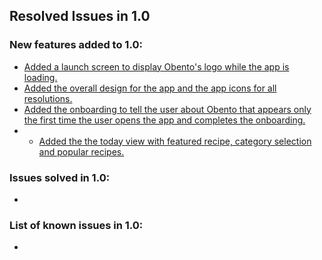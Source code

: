 ## Resolved Issues in 1.0

### New features added to 1.0:
<!--List of new features !-->
- [Added a launch screen to display Obento's logo while the app is loading.](https://github.com/alejandroaizel/obento_ios_client/issues/1)
- [Added the overall design for the app and the app icons for all resolutions.](https://github.com/alejandroaizel/obento_ios_client/issues/5)
- [Added the onboarding to tell the user about Obento that appears only the first time the user opens the app and completes the onboarding.](https://github.com/alejandroaizel/obento_ios_client/issues/2)
- - [Added the the today view with featured recipe, category selection and popular recipes.](https://github.com/alejandroaizel/obento_ios_client/issues/6)
  
### Issues solved in 1.0:
<!--List of bugs and errors solved !-->
-

### List of known issues in 1.0:
<!--List of bugs and errors not solved at the time of the release !-->
-
